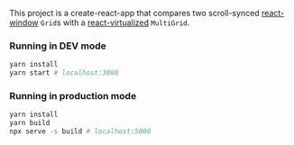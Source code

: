 This project is a create-react-app that compares two scroll-synced [react-window](https://github.com/bvaughn/react-window) `Grid`s with a [react-virtualized](https://github.com/bvaughn/react-virtualized) `MultiGrid`.

### Running in DEV mode
```sh
yarn install
yarn start # localhost:3000
```

### Running in production mode
```sh
yarn install
yarn build
npx serve -s build # localhost:5000
```